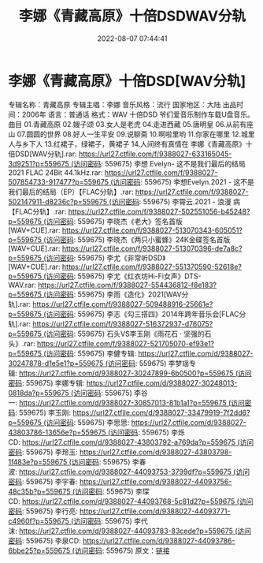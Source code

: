 ﻿---
title: 李娜《青藏高原》十倍DSDWAV分轨
date: 2022-08-07 07:44:41
categories: WAV车载音乐、镜像
tags: 华语中文
---
# 李娜《青藏高原》十倍DSD[WAV分轨]

专辑名称：青藏高原
专辑主唱：李娜
音乐风格：流行
国家地区：大陆
出品时间：2006年
语言：普通话
格式：WAV 十倍DSD
爷们爱音乐制作车载U盘音乐。
曲目
01.青藏高原
02.嫂子颂
03.女人是老虎
04.走进西藏
05.唐明皇
06.从前有座山
07.圆圆的世界
08.好人一生平安
09.说聊斋
10.啊啦里哟
11.你家在哪里
12.城里人与乡下人
13.红裙子，绿裙子，黄裙子
14.人间终有真情在
李娜《青藏高原》十倍DSD[WAV分轨].rar: https://url27.ctfile.com/f/9388027-633165045-3d9251?p=559675 (访问密码:
559675)
李想 Evelyn- 这不是我们最后的结局 2021 FLAC
24Bit 44.1kHz.rar: https://url27.ctfile.com/f/9388027-507854733-917477?p=559675 (访问密码:
559675)
李想Evelyn.2021 -
这不是我们最后的结局（EP）【FLAC分轨】.rar: https://url27.ctfile.com/f/9388027-502147911-d8236c?p=559675 (访问密码:
559675)
李霄云.2021 - 浪漫
病【FLAC分轨】.rar: https://url27.ctfile.com/f/9388027-502551056-b45248?p=559675 (访问密码:
559675)
李晓杰《老大》签名首版
[WAV+CUE].rar: https://url27.ctfile.com/f/9388027-513070343-605051?p=559675 (访问密码:
559675)
李晓杰《两只小蜜蜂》24K金碟签名首版
[WAV+CUE].rar: https://url27.ctfile.com/f/9388027-513070396-de7a8c?p=559675 (访问密码:
559675)
李尤《非常听DSD》[WAV+CUE].rar: https://url27.ctfile.com/f/9388027-551370590-52618e?p=559675 (访问密码:
559675)
李尤《红衣坊Hi-Fi女声》DTS-WAV.rar: https://url27.ctfile.com/f/9388027-554436812-f8e183?p=559675 (访问密码:
559675)
李雨《造化》2021[WAV分轨].rar: https://url27.ctfile.com/f/9388027-509488916-25661e?p=559675 (访问密码:
559675)
李志《勾三搭四》2014年跨年音乐会[FLAC分轨].rar: https://url27.ctfile.com/f/9388027-516372937-d76075?p=559675 (访问密码:
559675)
石头VS李玉刚《雨花石 ·
坚强的石头》.rar: https://url27.ctfile.com/f/9388027-521705070-ef93e1?p=559675 (访问密码:
559675)
李健专辑: https://url27.ctfile.com/d/9388027-30247878-d1e5e1?p=559675 (访问密码:
559675)
李梦瑶专辑: https://url27.ctfile.com/d/9388027-30247899-6b0500?p=559675 (访问密码:
559675)
李娜专辑: https://url27.ctfile.com/d/9388027-30248013-0818da?p=559675 (访问密码:
559675)
李谷一: https://url27.ctfile.com/d/9388027-30857013-81b1a1?p=559675 (访问密码:
559675)
李玉刚: https://url27.ctfile.com/d/9388027-33479919-7f2dd6?p=559675 (访问密码:
559675)
李思思: https://url27.ctfile.com/d/9388027-43803786-13656e?p=559675 (访问密码:
559675)
李烁CD: https://url27.ctfile.com/d/9388027-43803792-a769da?p=559675 (访问密码:
559675)
李玲玉: https://url27.ctfile.com/d/9388027-43803798-1f483e?p=559675 (访问密码:
559675)
李春波: https://url27.ctfile.com/d/9388027-44093753-3799df?p=559675 (访问密码:
559675)
李宇春: https://url27.ctfile.com/d/9388027-44093756-48c35b?p=559675 (访问密码:
559675)
李琛CD: https://url27.ctfile.com/d/9388027-44093768-5c81d2?p=559675 (访问密码:
559675)
李行亮: https://url27.ctfile.com/d/9388027-44093771-c4960f?p=559675 (访问密码:
559675)
李代沫: https://url27.ctfile.com/d/9388027-44093783-83cede?p=559675 (访问密码:
559675)
李泉CD: https://url27.ctfile.com/d/9388027-44093786-6bbe25?p=559675 (访问密码:
559675)
原文：[链接](https://blog.sina.com.cn/s/blog_1647c7e7601030yqm.html)